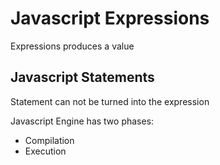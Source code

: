 # Javascript Expressions

Expressions produces a value

## Javascript Statements

Statement can not be turned into the expression

Javascript Engine has two phases:

- Compilation
- Execution

